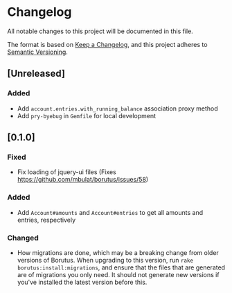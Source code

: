 # Changelog
All notable changes to this project will be documented in this file.

The format is based on [Keep a Changelog](https://keepachangelog.com/en/1.0.0/),
and this project adheres to [Semantic Versioning](https://semver.org/spec/v2.0.0.html).

## [Unreleased]
### Added
- Add `account.entries.with_running_balance` association proxy method
- Add `pry-byebug` in `Gemfile` for local development

## [0.1.0]
### Fixed
- Fix loading of jquery-ui files (Fixes https://github.com/mbulat/borutus/issues/58)

### Added
- Add `Account#amounts` and `Account#entries` to get all amounts and entries, respectively

### Changed
- How migrations are done, which may be a breaking change from older versions of Borutus. When upgrading to this version, run `rake borutus:install:migrations`, and ensure that the files that are generated are of migrations you only need. It should not generate new versions if you've installed the latest version before this.
